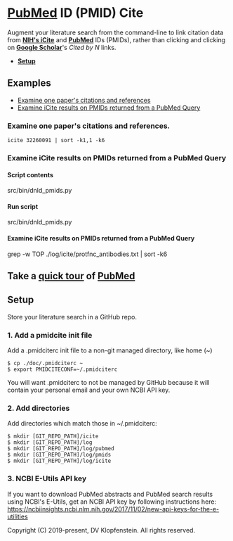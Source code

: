 # [PubMed](https://pubmed.ncbi.nlm.nih.gov) ID (PMID) Cite
Augment your literature search 
from the command-line to link 
citation data from [**NIH's iCite**](https://icite.od.nih.gov)
and [**PubMed**](https://pubmed.ncbi.nlm.nih.gov) IDs (PMIDs),
rather than clicking and clicking on
[**Google Scholar**](https://twitter.com/CT_Bergstrom/status/1170465764832231427)'s
*Cited by N* links.

* [**Setup**](#setup)

## Examples
* [Examine one paper's citations and references]()
* [Examine iCite results on PMIDs returned from a PubMed Query]()

### Examine one paper's citations and references.
`icite 32260091 | sort -k1,1 -k6`

### Examine iCite results on PMIDs returned from a PubMed Query
#### Script contents
src/bin/dnld_pmids.py
#### Run script
src/bin/dnld_pmids.py
#### Examine iCite results on PMIDs returned from a PubMed Query
grep -w TOP ./log/icite/protfnc_antibodies.txt | sort -k6

## Take a [quick tour](https://www.nlm.nih.gov/pubs/techbull/ma20/brief/ma20_pubmed_essentials.html) of [PubMed](https://pubmed.ncbi.nlm.nih.gov) 


## Setup
Store your literature search in a GitHub repo.

### 1. Add a pmidcite init file
Add a .pmidciterc init file to a non-git managed directory, like home (~)
```
$ cp ./doc/.pmidciterc ~
$ export PMIDCITECONF=~/.pmidciterc
```
You will want .pmidciterc to not be managed by GitHub because it
will contain your personal email and your own NCBI API key.

### 2. Add directories
Add directories which match those in ~/.pmidciterc:
```
$ mkdir [GIT_REPO_PATH]/icite
$ mkdir [GIT_REPO_PATH]/log
$ mkdir [GIT_REPO_PATH]/log/pubmed
$ mkdir [GIT_REPO_PATH]/log/pmids
$ mkdir [GIT_REPO_PATH]/log/icite
```

### 3. NCBI E-Utils API key
If you want to download PubMed abstracts and PubMed search results using NCBI's E-Utils,
get an NCBI API key by following instructions here:    
https://ncbiinsights.ncbi.nlm.nih.gov/2017/11/02/new-api-keys-for-the-e-utilities


Copyright (C) 2019-present, DV Klopfenstein. All rights reserved.
